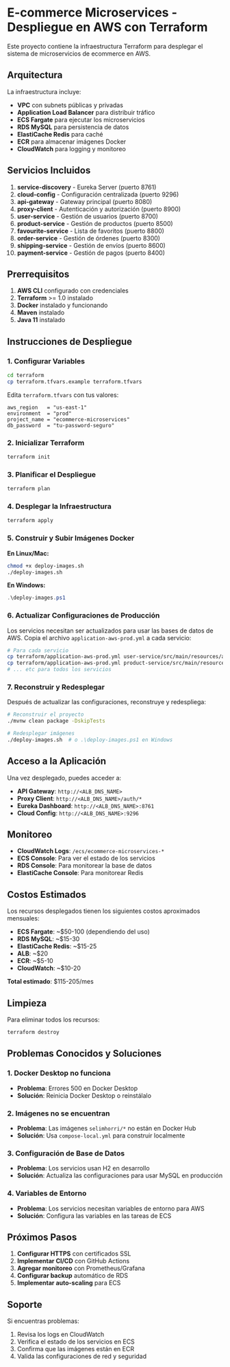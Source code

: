 # E-commerce Microservices - Despliegue en AWS con Terraform

Este proyecto contiene la infraestructura Terraform para desplegar el sistema de microservicios de ecommerce en AWS.

## Arquitectura

La infraestructura incluye:

- **VPC** con subnets públicas y privadas
- **Application Load Balancer** para distribuir tráfico
- **ECS Fargate** para ejecutar los microservicios
- **RDS MySQL** para persistencia de datos
- **ElastiCache Redis** para caché
- **ECR** para almacenar imágenes Docker
- **CloudWatch** para logging y monitoreo

## Servicios Incluidos

1. **service-discovery** - Eureka Server (puerto 8761)
2. **cloud-config** - Configuración centralizada (puerto 9296)
3. **api-gateway** - Gateway principal (puerto 8080)
4. **proxy-client** - Autenticación y autorización (puerto 8900)
5. **user-service** - Gestión de usuarios (puerto 8700)
6. **product-service** - Gestión de productos (puerto 8500)
7. **favourite-service** - Lista de favoritos (puerto 8800)
8. **order-service** - Gestión de órdenes (puerto 8300)
9. **shipping-service** - Gestión de envíos (puerto 8600)
10. **payment-service** - Gestión de pagos (puerto 8400)

## Prerrequisitos

1. **AWS CLI** configurado con credenciales
2. **Terraform** >= 1.0 instalado
3. **Docker** instalado y funcionando
4. **Maven** instalado
5. **Java 11** instalado

## Instrucciones de Despliegue

### 1. Configurar Variables

```bash
cd terraform
cp terraform.tfvars.example terraform.tfvars
```

Edita `terraform.tfvars` con tus valores:

```hcl
aws_region   = "us-east-1"
environment  = "prod"
project_name = "ecommerce-microservices"
db_password  = "tu-password-seguro"
```

### 2. Inicializar Terraform

```bash
terraform init
```

### 3. Planificar el Despliegue

```bash
terraform plan
```

### 4. Desplegar la Infraestructura

```bash
terraform apply
```

### 5. Construir y Subir Imágenes Docker

**En Linux/Mac:**
```bash
chmod +x deploy-images.sh
./deploy-images.sh
```

**En Windows:**
```powershell
.\deploy-images.ps1
```

### 6. Actualizar Configuraciones de Producción

Los servicios necesitan ser actualizados para usar las bases de datos de AWS. Copia el archivo `application-aws-prod.yml` a cada servicio:

```bash
# Para cada servicio
cp terraform/application-aws-prod.yml user-service/src/main/resources/application-aws-prod.yml
cp terraform/application-aws-prod.yml product-service/src/main/resources/application-aws-prod.yml
# ... etc para todos los servicios
```

### 7. Reconstruir y Redesplegar

Después de actualizar las configuraciones, reconstruye y redespliega:

```bash
# Reconstruir el proyecto
./mvnw clean package -DskipTests

# Redesplegar imágenes
./deploy-images.sh  # o .\deploy-images.ps1 en Windows
```

## Acceso a la Aplicación

Una vez desplegado, puedes acceder a:

- **API Gateway**: `http://<ALB_DNS_NAME>`
- **Proxy Client**: `http://<ALB_DNS_NAME>/auth/*`
- **Eureka Dashboard**: `http://<ALB_DNS_NAME>:8761`
- **Cloud Config**: `http://<ALB_DNS_NAME>:9296`

## Monitoreo

- **CloudWatch Logs**: `/ecs/ecommerce-microservices-*`
- **ECS Console**: Para ver el estado de los servicios
- **RDS Console**: Para monitorear la base de datos
- **ElastiCache Console**: Para monitorear Redis

## Costos Estimados

Los recursos desplegados tienen los siguientes costos aproximados mensuales:

- **ECS Fargate**: ~$50-100 (dependiendo del uso)
- **RDS MySQL**: ~$15-30
- **ElastiCache Redis**: ~$15-25
- **ALB**: ~$20
- **ECR**: ~$5-10
- **CloudWatch**: ~$10-20

**Total estimado**: $115-205/mes

## Limpieza

Para eliminar todos los recursos:

```bash
terraform destroy
```

## Problemas Conocidos y Soluciones

### 1. Docker Desktop no funciona
- **Problema**: Errores 500 en Docker Desktop
- **Solución**: Reinicia Docker Desktop o reinstálalo

### 2. Imágenes no se encuentran
- **Problema**: Las imágenes `selimhorri/*` no están en Docker Hub
- **Solución**: Usa `compose-local.yml` para construir localmente

### 3. Configuración de Base de Datos
- **Problema**: Los servicios usan H2 en desarrollo
- **Solución**: Actualiza las configuraciones para usar MySQL en producción

### 4. Variables de Entorno
- **Problema**: Los servicios necesitan variables de entorno para AWS
- **Solución**: Configura las variables en las tareas de ECS

## Próximos Pasos

1. **Configurar HTTPS** con certificados SSL
2. **Implementar CI/CD** con GitHub Actions
3. **Agregar monitoreo** con Prometheus/Grafana
4. **Configurar backup** automático de RDS
5. **Implementar auto-scaling** para ECS

## Soporte

Si encuentras problemas:

1. Revisa los logs en CloudWatch
2. Verifica el estado de los servicios en ECS
3. Confirma que las imágenes están en ECR
4. Valida las configuraciones de red y seguridad

